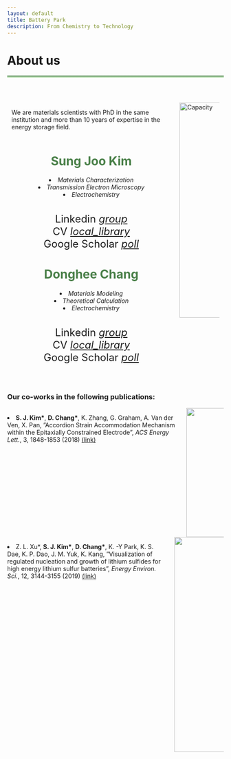 ```yaml
---
layout: default
title: Battery Park
description: From Chemistry to Technology
---
```


<html>
  <head>
    <title>Google Icons</title>
    <meta name="viewport" content="width=device-width, initial-scale=1">
    <link href="https://fonts.googleapis.com/icon?family=Material+Icons" rel="stylesheet">
  </head>
  <body>
    <h1> About us <i class="arrow right"></i></h1>
    <hr style="background: linear-gradient(#4a8049, #d8f5d0); height: 5px; border: none;">
    <br>
    <br>
    <div class="flex-container" style="display: flex;">
      <div class="column" style="flex-basis: 80%; padding: 10px;">
        <p> We are materials scientists with PhD in the same institution and more than 10 years of expertise in the energy storage field. </p>
        <div class="column" style="text-align:center;">
          <h1 style="color: #4a8049;"><b>Sung Joo Kim</b></h1>
          <li><i>Materials Characterization</i></li>
          <li><i>Transmission Electron Microscopy</i></li>
          <li><i>Electrochemistry</i></li>
          <br><br>
          <div style="font-size:24px"> Linkedin
            <a href="https://www.linkedin.com/in/sungjookim/">
              <i class="material-icons" style="font-size:24px">group</i>  
            </a>
          </div>
          <div style="font-size:24px"> CV
            <a href="https://drive.google.com/file/d/1S28-gOSSczeEh3iH7mnnHCyd7GD9VnLg/preview">
              <i class="material-icons" style="font-size:24px">local_library</i>  
            </a>
          </div>
          <div style="font-size:24px"> Google Scholar
            <a href="https://scholar.google.com/citations?user=a_DrrJ0AAAAJ">
              <i class="material-icons" style="font-size:24px">poll</i>  
            </a>
          </div>
        </div> 
        <div container>
          <div class="vl"></div>
        </div> 
        <div class="column" style="text-align:center;">
          <h1 style="color: #4a8049;"><b>Donghee Chang</b></h1>
          <li><i>Materials Modeling</i></li>
          <li><i>Theoretical Calculation</i></li>
          <li><i>Electrochemistry</i></li>
          <br><br>
          <div style="font-size:24px"> Linkedin
            <a href="https://www.linkedin.com/in/dongheechang/">
              <i class="material-icons" style="font-size:24px">group</i>  
            </a>
          </div> 
          <div style="font-size:24px"> CV
            <a href="https://drive.google.com/file/d/1zsogiv2FFY0L2Xrpi4f5B6Nbpc5V-RSu/preview">
              <i class="material-icons" style="font-size:24px">local_library</i>  
            </a>
          </div>   
          <div style="font-size:24px"> Google Scholar
            <a href="https://scholar.google.com/citations?hl=en&user=FygpjYEAAAAJ">
              <i class="material-icons" style="font-size:24px">poll</i>  
            </a>
          </div>
        </div>
      </div>
      <div class="column" style="flex-basis: 20%; padding: 10px;">
        <img src='https://github.com/donghee1025/Battery-Park/blob/main2/masthead/Jihoon%20drawing.jpg?raw=true' alt="Capacity" style="width:500px; height:auto;">
      </div>
    </div>
    <br><br>
    <h3>Our co-works in the following publications:</h3>
    <div class="columns">
      <div class="column">
        <p>
          <li><b>S. J. Kim*</b>, <b>D. Chang*</b>, K. Zhang, G. Graham, A. Van der Ven, X. Pan, ”Accordion Strain Accommodation Mechanism within the Epitaxially Constrained Electrode”, <i>ACS Energy Lett.</i>, 3, 1848-1853 (2018) <a href="https://pubs.acs.org/doi/abs/10.1021/acsenergylett.8b00829">(link)</a></li>
        </p>
      </div>
      <div class="column" style="text-align:center;">
        <img src='https://github.com/martinsj815/Battery-Park/blob/main2/masthead/ACS_EL.png?raw=true' alt="Capacity" style="width:300px; height:auto;">
      </div>
    </div>
    <div class="columns">
      <div class="column">
        <p>
          <li>Z. L. Xu*, <b>S. J. Kim*</b>, <b>D. Chang*</b>, K. -Y Park, K. S. Dae, K. P. Dao, J. M. Yuk, K. Kang, ”Visualization of regulated nucleation and growth of lithium sulfides for high energy lithium sulfur batteries”, <i>Energy Environ. Sci.</i>, 12, 3144-3155 (2019) <a href="https://pubs.rsc.org/en/content/articlelanding/2021/xx/c9ee01338e">(link)</a></li>
        </p>
      </div>
      <div class="column" style="text-align:center;">
        <img src='https://github.com/martinsj815/Battery-Park/blob/main2/masthead/Image_EES.png?raw=true' alt="Capacity" style="width:500px; height:auto;">
      </div>
    </div>
  </body>
</html>



